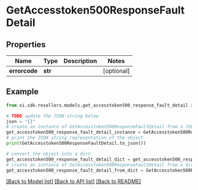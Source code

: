 # GetAccesstoken500ResponseFaultDetail


## Properties

Name | Type | Description | Notes
------------ | ------------- | ------------- | -------------
**errorcode** | **str** |  | [optional] 

## Example

```python
from xi.sdk.resellers.models.get_accesstoken500_response_fault_detail import GetAccesstoken500ResponseFaultDetail

# TODO update the JSON string below
json = "{}"
# create an instance of GetAccesstoken500ResponseFaultDetail from a JSON string
get_accesstoken500_response_fault_detail_instance = GetAccesstoken500ResponseFaultDetail.from_json(json)
# print the JSON string representation of the object
print(GetAccesstoken500ResponseFaultDetail.to_json())

# convert the object into a dict
get_accesstoken500_response_fault_detail_dict = get_accesstoken500_response_fault_detail_instance.to_dict()
# create an instance of GetAccesstoken500ResponseFaultDetail from a dict
get_accesstoken500_response_fault_detail_from_dict = GetAccesstoken500ResponseFaultDetail.from_dict(get_accesstoken500_response_fault_detail_dict)
```
[[Back to Model list]](../README.md#documentation-for-models) [[Back to API list]](../README.md#documentation-for-api-endpoints) [[Back to README]](../README.md)


